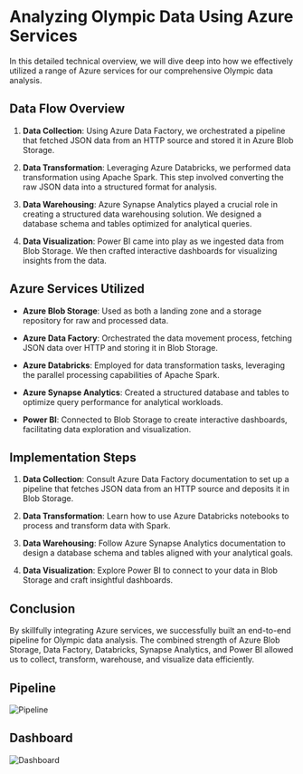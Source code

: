 # Analyzing Olympic Data Using Azure Services

In this detailed technical overview, we will dive deep into how we effectively utilized a range of Azure services for our comprehensive Olympic data analysis.

## Data Flow Overview

1. **Data Collection**: Using Azure Data Factory, we orchestrated a pipeline that fetched JSON data from an HTTP source and stored it in Azure Blob Storage.

2. **Data Transformation**: Leveraging Azure Databricks, we performed data transformation using Apache Spark. This step involved converting the raw JSON data into a structured format for analysis.

3. **Data Warehousing**: Azure Synapse Analytics played a crucial role in creating a structured data warehousing solution. We designed a database schema and tables optimized for analytical queries.

4. **Data Visualization**: Power BI came into play as we ingested data from Blob Storage. We then crafted interactive dashboards for visualizing insights from the data.

## Azure Services Utilized

- **Azure Blob Storage**: Used as both a landing zone and a storage repository for raw and processed data.

- **Azure Data Factory**: Orchestrated the data movement process, fetching JSON data over HTTP and storing it in Blob Storage.

- **Azure Databricks**: Employed for data transformation tasks, leveraging the parallel processing capabilities of Apache Spark.

- **Azure Synapse Analytics**: Created a structured database and tables to optimize query performance for analytical workloads.

- **Power BI**: Connected to Blob Storage to create interactive dashboards, facilitating data exploration and visualization.

## Implementation Steps

1. **Data Collection**: Consult Azure Data Factory documentation to set up a pipeline that fetches JSON data from an HTTP source and deposits it in Blob Storage.

2. **Data Transformation**: Learn how to use Azure Databricks notebooks to process and transform data with Spark.

3. **Data Warehousing**: Follow Azure Synapse Analytics documentation to design a database schema and tables aligned with your analytical goals.

4. **Data Visualization**: Explore Power BI to connect to your data in Blob Storage and craft insightful dashboards.

## Conclusion

By skillfully integrating Azure services, we successfully built an end-to-end pipeline for Olympic data analysis. The combined strength of Azure Blob Storage, Data Factory, Databricks, Synapse Analytics, and Power BI allowed us to collect, transform, warehouse, and visualize data efficiently.

## Pipeline
![Pipeline](https://github.com/Nishant-0001/Olympic-data-analysis-/assets/88822119/ac991454-d03e-45f4-a8ec-4245a2ed46a3)



## Dashboard
![Dashboard](https://github.com/Nishant-0001/Olympic-data-analysis-/assets/88822119/5ee2a82b-e19a-4ac5-b24b-b61b0a7d0389)


